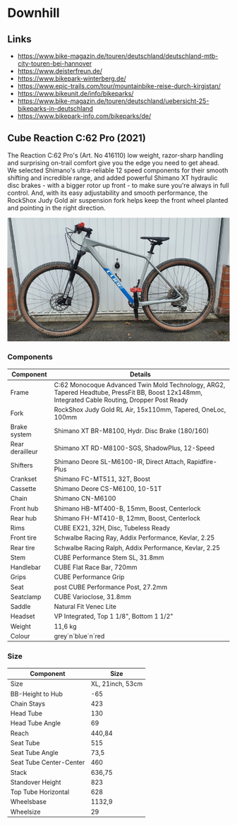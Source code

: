 # Downhill

## Links

- <https://www.bike-magazin.de/touren/deutschland/deutschland-mtb-city-touren-bei-hannover>
- <https://www.deisterfreun.de/>
- <https://www.bikepark-winterberg.de/>
- <https://www.epic-trails.com/tour/mountainbike-reise-durch-kirgistan/>
- <https://www.bikeunit.de/info/bikeparks/>
- <https://www.bike-magazin.de/touren/deutschland/uebersicht-25-bikeparks-in-deutschland>
- <https://www.bikepark-info.com/bikeparks/de/>

## Cube Reaction C:62 Pro (2021)

The Reaction C:62 Pro's (Art. No 416110) low weight, razor-sharp handling and surprising on-trail comfort give you the edge you need to get ahead. We selected Shimano's ultra-reliable 12 speed components for their smooth shifting and incredible range, and added powerful Shimano XT hydraulic disc brakes - with a bigger rotor up front - to make sure you're always in full control. And, with its easy adjustability and smooth performance, the RockShox Judy Gold air suspension fork helps keep the front wheel planted and pointing in the right direction.

![reaction_c62_pro](_reaction_c62_pro.jpg)

### Components

| Component       | Details                                                                                                                                         |
|-----------------|-------------------------------------------------------------------------------------------------------------------------------------------------|
| Frame           | C:62 Monocoque Advanced Twin Mold Technology, ARG2, Tapered Headtube, PressFit BB, Boost 12x148mm, Integrated Cable Routing, Dropper Post Ready |
| Fork            | RockShox Judy Gold RL Air, 15x110mm, Tapered, OneLoc, 100mm                                                                                     |
| Brake system    | Shimano XT BR-M8100, Hydr. Disc Brake (180/160)                                                                                                 |
| Rear derailleur | Shimano XT RD-M8100-SGS, ShadowPlus, 12-Speed                                                                                                   |
| Shifters        | Shimano Deore SL-M6100-IR, Direct Attach, Rapidfire-Plus                                                                                        |
| Crankset        | Shimano FC-MT511, 32T, Boost                                                                                                                    |
| Cassette        | Shimano Deore CS-M6100, 10-51T                                                                                                                  |
| Chain           | Shimano CN-M6100                                                                                                                                |
| Front hub       | Shimano HB-MT400-B, 15mm, Boost, Centerlock                                                                                                     |
| Rear hub        | Shimano FH-MT410-B, 12mm, Boost, Centerlock                                                                                                     |
| Rims            | CUBE EX21, 32H, Disc, Tubeless Ready                                                                                                            |
| Front tire      | Schwalbe Racing Ray, Addix Performance, Kevlar, 2.25                                                                                            |
| Rear tire       | Schwalbe Racing Ralph, Addix Performance, Kevlar, 2.25                                                                                          |
| Stem            | CUBE Performance Stem SL, 31.8mm                                                                                                                |
| Handlebar       | CUBE Flat Race Bar, 720mm                                                                                                                       |
| Grips           | CUBE Performance Grip                                                                                                                           |
| Seat            | post CUBE Performance Post, 27.2mm                                                                                                              |
| Seatclamp       | CUBE Varioclose, 31.8mm                                                                                                                         |
| Saddle          | Natural Fit Venec Lite                                                                                                                          |
| Headset         | VP Integrated, Top 1 1/8", Bottom 1 1/2"                                                                                                        |
| Weight          | 11,6 kg                                                                                                                                         |
| Colour          | grey´n´blue´n´red                                                                                                                               |

### Size

| Component               | Size             |
|-------------------------|------------------|
| Size                    | XL, 21inch, 53cm |
| BB-Height to Hub        | -65              |
| Chain Stays             | 423              |
| Head Tube               | 130              |
| Head Tube Angle         | 69               |
| Reach                   | 440,84           |
| Seat Tube               | 515              |
| Seat Tube Angle         | 73,5             |
| Seat Tube Center-Center | 460              |
| Stack                   | 636,75           |
| Standover Height        | 823              |
| Top Tube Horizontal     | 628              |
| Wheelsbase              | 1132,9           |
| Wheelsize               | 29               |

